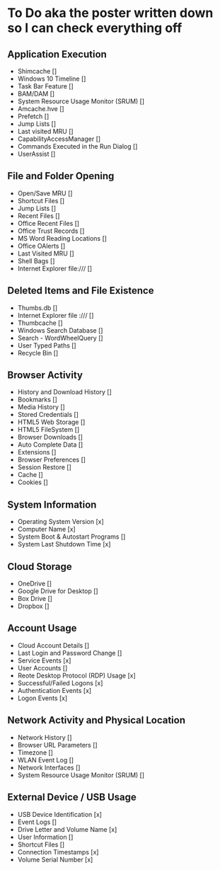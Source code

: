 # To Do aka the poster written down so I can check everything off

## Application Execution
- Shimcache []
- Windows 10 Timeline []
- Task Bar Feature []
- BAM/DAM []
- System Resource Usage Monitor (SRUM) []
- Amcache.hve []
- Prefetch []
- Jump Lists []
- Last visited MRU []
- CapabilityAccessManager []
- Commands Executed in the Run Dialog []
- UserAssist []

## File and Folder Opening
- Open/Save MRU []
- Shortcut Files []
- Jump Lists []
- Recent Files []
- Office Recent Files []
- Office Trust Records []
- MS Word Reading Locations []
- Office OAlerts []
- Last Visited MRU []
- Shell Bags []
- Internet Explorer file:/// []

## Deleted Items and File Existence
- Thumbs.db []
- Internet Explorer file :/// []
- Thumbcache []
- Windows Search Database []
- Search - WordWheelQuery []
- User Typed Paths []
- Recycle Bin []

## Browser Activity
- History and Download History []
- Bookmarks []
- Media History []
- Stored Credentials []
- HTML5 Web Storage []
- HTML5 FileSystem []
- Browser Downloads []
- Auto Complete Data []
- Extensions []
- Browser Preferences []
- Session Restore []
- Cache []
- Cookies []

## System Information
- Operating System Version [x]
- Computer Name [x]
- System Boot & Autostart Programs []
- System Last Shutdown Time [x]

## Cloud Storage
- OneDrive []
- Google Drive for Desktop []
- Box Drive []
- Dropbox []

## Account Usage
- Cloud Account Details []
- Last Login and Password Change []
- Service Events [x]
- User Accounts []
- Reote Desktop Protocol (RDP) Usage [x]
- Successful/Failed Logons [x]
- Authentication Events [x]
- Logon Events [x]

## Network Activity and Physical Location
- Network History []
- Browser URL Parameters []
- Timezone []
- WLAN Event Log []
- Network Interfaces []
- System Resource Usage Monitor (SRUM) []

## External Device / USB Usage
- USB Device Identification [x]
- Event Logs []
- Drive Letter and Volume Name [x]
- User Information []
- Shortcut Files []
- Connection Timestamps [x]
- Volume Serial Number [x]